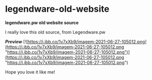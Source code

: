 # legendware-old-website
**legendware.pw old website source**

I really love this old source, from Legendware.pw

***Preview***
[![https://i.ibb.co/1v7xXb9/imagem-2021-06-27-105012.png](https://i.ibb.co/1v7xXb9/imagem-2021-06-27-105012.png "https://i.ibb.co/1v7xXb9/imagem-2021-06-27-105012.png")](https://i.ibb.co/1v7xXb9/imagem-2021-06-27-105012.png "https://i.ibb.co/1v7xXb9/imagem-2021-06-27-105012.png")

Hope you love it like me!
